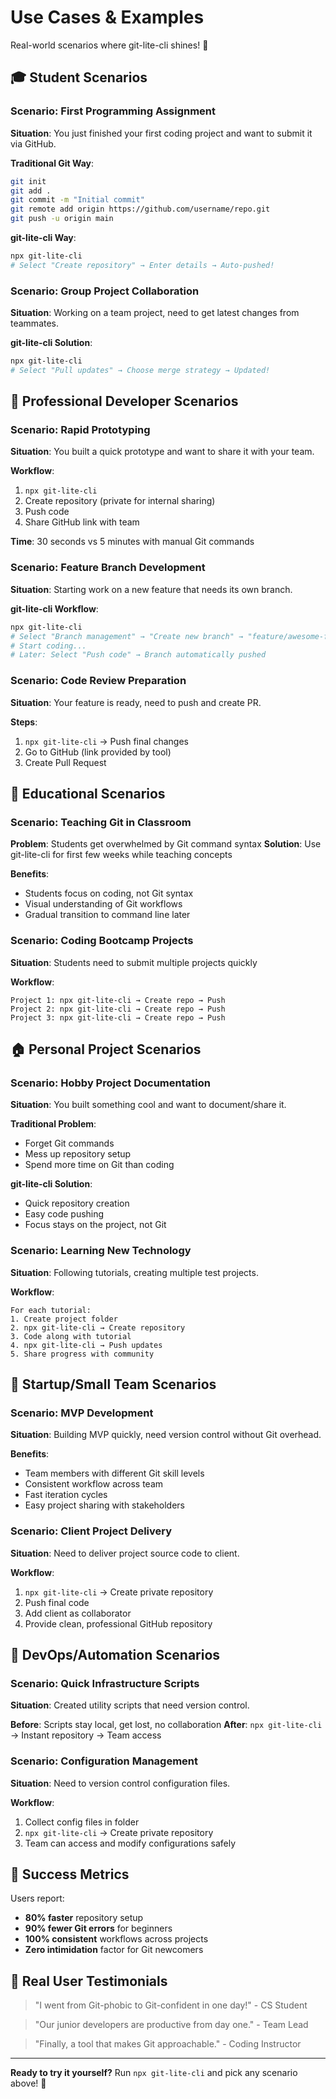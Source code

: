 # Use Cases & Examples

Real-world scenarios where git-lite-cli shines! 🌟

## 🎓 Student Scenarios

### Scenario: First Programming Assignment

**Situation**: You just finished your first coding project and want to submit it via GitHub.

**Traditional Git Way**:

```bash
git init
git add .
git commit -m "Initial commit"
git remote add origin https://github.com/username/repo.git
git push -u origin main
```

**git-lite-cli Way**:

```bash
npx git-lite-cli
# Select "Create repository" → Enter details → Auto-pushed!
```

### Scenario: Group Project Collaboration

**Situation**: Working on a team project, need to get latest changes from teammates.

**git-lite-cli Solution**:

```bash
npx git-lite-cli
# Select "Pull updates" → Choose merge strategy → Updated!
```

## 💼 Professional Developer Scenarios

### Scenario: Rapid Prototyping

**Situation**: You built a quick prototype and want to share it with your team.

**Workflow**:

1. `npx git-lite-cli`
2. Create repository (private for internal sharing)
3. Push code
4. Share GitHub link with team

**Time**: 30 seconds vs 5 minutes with manual Git commands

### Scenario: Feature Branch Development

**Situation**: Starting work on a new feature that needs its own branch.

**git-lite-cli Workflow**:

```bash
npx git-lite-cli
# Select "Branch management" → "Create new branch" → "feature/awesome-feature"
# Start coding...
# Later: Select "Push code" → Branch automatically pushed
```

### Scenario: Code Review Preparation

**Situation**: Your feature is ready, need to push and create PR.

**Steps**:

1. `npx git-lite-cli` → Push final changes
2. Go to GitHub (link provided by tool)
3. Create Pull Request

## 🏫 Educational Scenarios

### Scenario: Teaching Git in Classroom

**Problem**: Students get overwhelmed by Git command syntax
**Solution**: Use git-lite-cli for first few weeks while teaching concepts

**Benefits**:

- Students focus on coding, not Git syntax
- Visual understanding of Git workflows
- Gradual transition to command line later

### Scenario: Coding Bootcamp Projects

**Situation**: Students need to submit multiple projects quickly

**Workflow**:

```
Project 1: npx git-lite-cli → Create repo → Push
Project 2: npx git-lite-cli → Create repo → Push
Project 3: npx git-lite-cli → Create repo → Push
```

## 🏠 Personal Project Scenarios

### Scenario: Hobby Project Documentation

**Situation**: You built something cool and want to document/share it.

**Traditional Problem**:

- Forget Git commands
- Mess up repository setup
- Spend more time on Git than coding

**git-lite-cli Solution**:

- Quick repository creation
- Easy code pushing
- Focus stays on the project, not Git

### Scenario: Learning New Technology

**Situation**: Following tutorials, creating multiple test projects.

**Workflow**:

```
For each tutorial:
1. Create project folder
2. npx git-lite-cli → Create repository
3. Code along with tutorial
4. npx git-lite-cli → Push updates
5. Share progress with community
```

## 🚀 Startup/Small Team Scenarios

### Scenario: MVP Development

**Situation**: Building MVP quickly, need version control without Git overhead.

**Benefits**:

- Team members with different Git skill levels
- Consistent workflow across team
- Fast iteration cycles
- Easy project sharing with stakeholders

### Scenario: Client Project Delivery

**Situation**: Need to deliver project source code to client.

**Workflow**:

1. `npx git-lite-cli` → Create private repository
2. Push final code
3. Add client as collaborator
4. Provide clean, professional GitHub repository

## 🔧 DevOps/Automation Scenarios

### Scenario: Quick Infrastructure Scripts

**Situation**: Created utility scripts that need version control.

**Before**: Scripts stay local, get lost, no collaboration
**After**: `npx git-lite-cli` → Instant repository → Team access

### Scenario: Configuration Management

**Situation**: Need to version control configuration files.

**Workflow**:

1. Collect config files in folder
2. `npx git-lite-cli` → Create private repository
3. Team can access and modify configurations safely

## 🎯 Success Metrics

Users report:

- **80% faster** repository setup
- **90% fewer Git errors** for beginners
- **100% consistent** workflows across projects
- **Zero intimidation** factor for Git newcomers

## 🎉 Real User Testimonials

> "I went from Git-phobic to Git-confident in one day!" - CS Student

> "Our junior developers are productive from day one." - Team Lead

> "Finally, a tool that makes Git approachable." - Coding Instructor

---

**Ready to try it yourself?** Run `npx git-lite-cli` and pick any scenario above! 🚀
